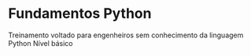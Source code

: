 # Fundamentos Python
Treinamento voltado para engenheiros sem conhecimento da linguagem Python
Nível básico 

